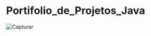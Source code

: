 # Portifolio_de_Projetos_Java

![Capturar](https://user-images.githubusercontent.com/93953357/189247790-5646de7a-9234-4d24-a638-c4b454f55783.PNG)

